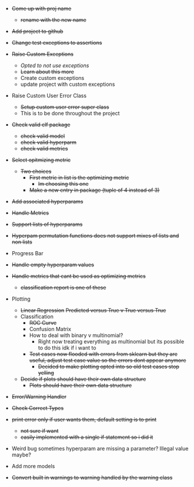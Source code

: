 - ~~Come up with proj name~~
    - ~~rename with the new name~~
- ~~Add project to github~~
- ~~Change test exceptions to assertions~~
- ~~Raise Custom Exceptions~~
    - *Opted to not use exceptions*
    - ~~Learn about this more~~
    - Create custom exceptions
    - update project with custom exceptions
- Raise Custom User Error Class
    - ~~Setup custom user error super class~~
    - This is to be done throughout the project
- ~~Check valid clf package~~
    - ~~check valid model~~
    - ~~check valid hyperparm~~
    - ~~check valid metrics~~
- ~~Select opitmizing metric~~
    - ~~Two choices~~
        - ~~First metric in list is the optimizing metric~~
            - ~~Im choosing this one~~
        - ~~Make a new entry in package (tuple of 4 instead of 3)~~
- ~~Add associated hyperparams~~
- ~~Handle Metrics~~
- ~~Support lists of hyperparams~~
- ~~Hyperpam permutation functions does not support mixes of lists and non lists~~
- Progress Bar
- ~~Handle empty hyperparam values~~
- ~~Handle metrics that cant be used as optimizing metrics~~
    - ~~classification report is one of these~~
- Plotting
    - ~~Linear Regression~~
        ~~Predicted versus True v True versus True~~
    - Classification
        - ~~ROC Curve~~
        - Confusion Matrix
        - How to deal with binary v multinomial?
            - Right now treating everything as multinomial but its possible to do this idk if i want to
        - ~~Test cases now flooded with errors from sklearn but they are useful, adjust test case value so the errors dont appear anymore~~
            - ~~Decided to make plotting opted into so old test cases stop yelling~~
    - ~~Decide if plots should have their own data structure~~
        - ~~Plots should have their own data structure~~

- ~~Error/Warning Handler~~

- ~~Check Correct Types~~
- ~~print error only if user wants them, default setting is to print~~
    - ~~not sure if want~~
    - ~~easily implemented with a single if statement so i did it~~

- Weird bug sometimes hyperparam are missing a parameter? Illegal value maybe?
- Add more models
- ~~Convert built in warnings to warning handled by the warning class~~